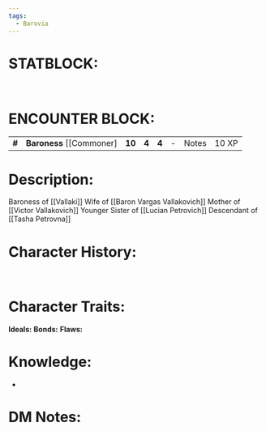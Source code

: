 ```yaml
---
tags:
  - Barovia
---
```

# **STATBLOCK:**

 

# **ENCOUNTER BLOCK:**

|        |                             |        |       |       |     |       |       |
|--------|-----------------------------|--------|-------|-------|-----|-------|-------|
| **\#** | **Baroness** \[\[Commoner\] | **10** | **4** | **4** | \-  | Notes | 10 XP |

# **Description:**

Baroness of [[Vallaki]]
Wife of [[Baron Vargas Vallakovich]]
Mother of [[Victor Vallakovich]]
Younger Sister of [[Lucian Petrovich]]
Descendant of [[Tasha Petrovna]]

# **Character History:**

 

# **Character Traits:** 

**Ideals:**
**Bonds:**
**Flaws:**

# **Knowledge:**

-    


# **DM Notes:**
